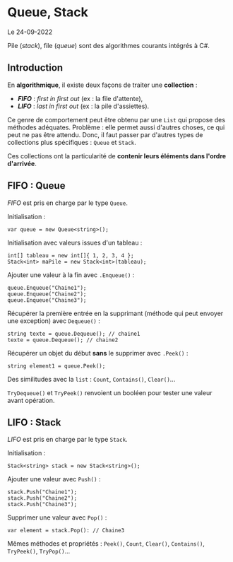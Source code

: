 # Queue, Stack

Le 24-09-2022

Pile (*stack*), file (*queue*) sont des algorithmes courants intégrés à C#.

## Introduction

En **algorithmique**, il existe deux façons de traiter une **collection** :
- ***FIFO*** : *first in first out* (ex : la file d'attente),
- ***LIFO*** : *last in first out* (ex : la pile d'assiettes).

Ce genre de comportement peut être obtenu par une `List` qui propose des méthodes adéquates. Problème : elle permet aussi d'autres choses, ce qui peut ne pas être attendu. Donc, il faut passer par d'autres types de collections plus spécifiques : `Queue` et `Stack`.

Ces collections ont la particularité de **contenir leurs éléments dans l'ordre d'arrivée**.

## FIFO : Queue

*FIFO* est pris en charge par le type `Queue`.

Initialisation :
```
var queue = new Queue<string>(); 
```

Initialisation avec valeurs issues d'un tableau :
```
int[] tableau = new int[]{ 1, 2, 3, 4 };
Stack<int> maPile = new Stack<int>(tableau);
```

Ajouter une valeur à la fin avec `.Enqueue()` :
```
queue.Enqueue("Chaine1");
queue.Enqueue("Chaine2");
queue.Enqueue("Chaine3");
```

Récupérer la première entrée en la supprimant (méthode qui peut envoyer une exception) avec `Dequeue()` :
```
string texte = queue.Dequeue(); // chaine1
texte = queue.Dequeue(); // chaine2
```

Récupérer un objet du début **sans** le supprimer avec `.Peek()` :
```
string element1 = queue.Peek(); 
```

Des similitudes avec la `list` : `Count`, `Contains()`, `Clear()`...

`TryDequeue()` et `TryPeek()` renvoient un booléen pour tester une valeur avant opération.

## LIFO : Stack

*LIFO* est pris en charge par le type `Stack`.

Initialisation :
```
Stack<string> stack = new Stack<string>(); 
```

Ajouter une valeur avec `Push()` :
```
stack.Push("Chaine1");
stack.Push("Chaine2");
stack.Push("Chaine3");
```

Supprimer une valeur avec `Pop()` :
```
var element = stack.Pop(): // Chaine3
```

Mêmes méthodes et propriétés : `Peek()`, `Count`, `Clear()`, `Contains()`, `TryPeek()`, `TryPop()`...

